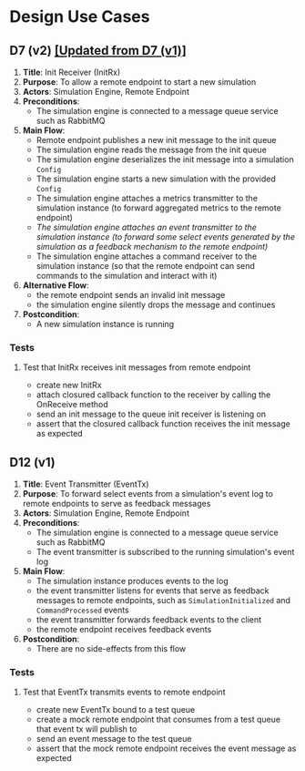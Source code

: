 # Design Use Cases

## D7 (v2) [[Updated from D7 (v1)]](../sprint_3)

1. **Title**: Init Receiver (InitRx)
2. **Purpose**: To allow a remote endpoint to start a new simulation
3. **Actors**: Simulation Engine, Remote Endpoint
4. **Preconditions**:
    - The simulation engine is connected to a message queue service such as RabbitMQ
5. **Main Flow**:
    - Remote endpoint publishes a new init message to the init queue
    - The simulation engine reads the message from the init queue
    - The simulation engine deserializes the init message into a simulation `Config`
    - The simulation engine starts a new simulation with the provided `Config`
    - The simulation engine attaches a metrics transmitter to the simulation instance (to forward aggregated metrics to the remote endpoint)
    - _The simulation engine attaches an event transmitter to the simulation instance (to forward some select events generated by the simulation as a feedback mechanism to the remote endpoint)_
    - The simulation engine attaches a command receiver to the simulation instance (so that the remote endpoint can send commands to the simulation and interact with it)
6. **Alternative Flow**:
    - the remote endpoint sends an invalid init message
    - the simulation engine silently drops the message and continues
7. **Postcondition**:
    - A new simulation instance is running

### Tests

1. Test that InitRx receives init messages from remote endpoint

    - create new InitRx
    - attach closured callback function to the receiver by calling the OnReceive method
    - send an init message to the queue init receiver is listening on
    - assert that the closured callback function receives the init message as expected

## D12 (v1)

1. **Title**: Event Transmitter (EventTx)
2. **Purpose**: To forward select events from a simulation's event log to remote endpoints to serve as feedback messages
3. **Actors**: Simulation Engine, Remote Endpoint
4. **Preconditions**:
    - The simulation engine is connected to a message queue service such as RabbitMQ
    - The event transmitter is subscribed to the running simulation's event log
5. **Main Flow**:
    - The simulation instance produces events to the log
    - the event transmitter listens for events that serve as feedback messages to remote endpoints, such as `SimulationInitialized` and `CommandProcessed` events
    - the event transmitter forwards feedback events to the client
    - the remote endpoint receives feedback events
6. **Postcondition**:
    - There are no side-effects from this flow

### Tests

1. Test that EventTx transmits events to remote endpoint

    - create new EventTx bound to a test queue
    - create a mock remote endpoint that consumes from a test queue that event tx will publish to
    - send an event message to the test queue
    - assert that the mock remote endpoint receives the event message as expected
